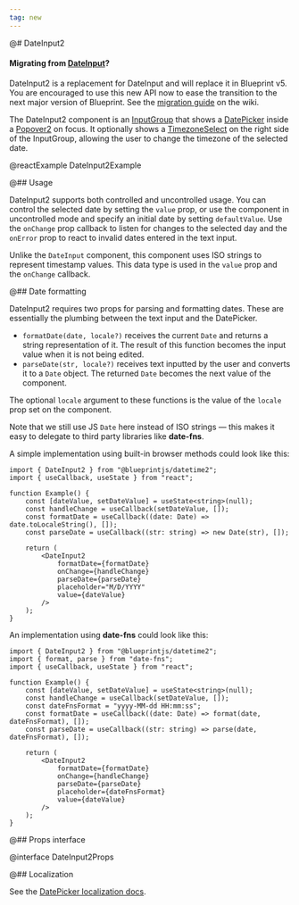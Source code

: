 ```yaml
---
tag: new
---
```


@# DateInput2

<div class="@ns-callout @ns-intent-primary @ns-icon-info-sign">
    <h4 class="@ns-heading">

Migrating from [DateInput](#datetime/dateinput)?

</h4>

DateInput2 is a replacement for DateInput and will replace it in Blueprint v5.
You are encouraged to use this new API now to ease the transition to the next major version of Blueprint.
See the [migration guide](https://github.com/palantir/blueprint/wiki/datetime2-component-migration)
on the wiki.

</div>

The DateInput2 component is an [InputGroup](#core/components/text-inputs.input-group)
that shows a [DatePicker](#datetime/datepicker) inside a [Popover2](#popover2-package/popover2)
on focus. It optionally shows a [TimezoneSelect](#datetime2/timezone-select) on the right side of
the InputGroup, allowing the user to change the timezone of the selected date.

@reactExample DateInput2Example

@## Usage

DateInput2 supports both controlled and uncontrolled usage. You can control
the selected date by setting the `value` prop, or use the component in
uncontrolled mode and specify an initial date by setting `defaultValue`.
Use the `onChange` prop callback to listen for changes to the selected day and
the `onError` prop to react to invalid dates entered in the text input.

Unlike the `DateInput` component, this component uses ISO strings to represent timestamp values.
This data type is used in the `value` prop and the `onChange` callback.

@## Date formatting

DateInput2 requires two props for parsing and formatting dates. These are essentially the plumbing
between the text input and the DatePicker.

- `formatDate(date, locale?)` receives the current `Date` and returns a string representation of it.
    The result of this function becomes the input value when it is not being edited.
- `parseDate(str, locale?)` receives text inputted by the user and converts it to a `Date` object.
    The returned `Date` becomes the next value of the component.

The optional `locale` argument to these functions is the value of the `locale` prop set on the component.

Note that we still use JS `Date` here instead of ISO strings &mdash; this makes it easy to delegate to
third party libraries like __date-fns__.

A simple implementation using built-in browser methods could look like this:

```tsx
import { DateInput2 } from "@blueprintjs/datetime2";
import { useCallback, useState } from "react";

function Example() {
    const [dateValue, setDateValue] = useState<string>(null);
    const handleChange = useCallback(setDateValue, []);
    const formatDate = useCallback((date: Date) => date.toLocaleString(), []);
    const parseDate = useCallback((str: string) => new Date(str), []);

    return (
        <DateInput2
            formatDate={formatDate}
            onChange={handleChange}
            parseDate={parseDate}
            placeholder="M/D/YYYY"
            value={dateValue}
        />
    );
}
```

An implementation using __date-fns__ could look like this:

```tsx
import { DateInput2 } from "@blueprintjs/datetime2";
import { format, parse } from "date-fns";
import { useCallback, useState } from "react";

function Example() {
    const [dateValue, setDateValue] = useState<string>(null);
    const handleChange = useCallback(setDateValue, []);
    const dateFnsFormat = "yyyy-MM-dd HH:mm:ss";
    const formatDate = useCallback((date: Date) => format(date, dateFnsFormat), []);
    const parseDate = useCallback((str: string) => parse(date, dateFnsFormat), []);

    return (
        <DateInput2
            formatDate={formatDate}
            onChange={handleChange}
            parseDate={parseDate}
            placeholder={dateFnsFormat}
            value={dateValue}
        />
    );
}
```

@## Props interface

@interface DateInput2Props

@## Localization

See the [DatePicker localization docs](#datetime/datepicker.localization).

